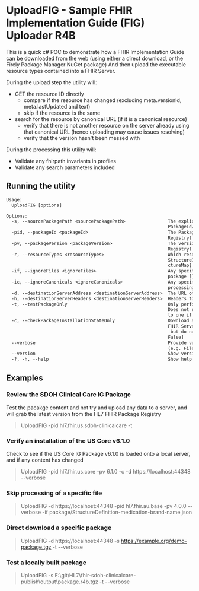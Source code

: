 # UploadFIG - Sample FHIR Implementation Guide (FIG) Uploader R4B
This is a quick c# POC to demonstrate how a FHIR Implementation Guide can be downloaded from the web
(using either a direct download, or the Firely Package Manager NuGet package)
And then upload the executable resource types contained into a FHIR Server.

During the upload step the utility will:
* GET the resource ID directly
	* compare if the resource has changed (excluding meta.versionId, meta.lastUpdated and text)
	* skip if the resource is the same
* search for the resource by canonical URL (if it is a canonical resource)
	* verify that there is not another resource on the server already using that canonical URL (hence uploading may cause issues resolving)
	* verify that the version hasn't been messed with

During the processing this utility will:
* Validate any fhirpath invariants in profiles
* Validate any search parameters included


## Running the utility
``` txt
Usage:
  UploadFIG [options]

Options:
  -s, --sourcePackagePath <sourcePackagePath>                The explicit path of a package to process (over-rides
                                                             PackageId/Version) []
  -pid, --packageId <packageId>                              The Package ID of the package to upload (from the HL7 FHIR Package
                                                             Registry) []
  -pv, --packageVersion <packageVersion>                     The version of the Package to upload (from the HL7 FHIR Package
                                                             Registry) []
  -r, --resourceTypes <resourceTypes>                        Which resource types should be processed by the uploader [default:
                                                             StructureDefinition|ValueSet|CodeSystem|SearchParameter|ConceptMap|Stru
                                                             ctureMap]
  -if, --ignoreFiles <ignoreFiles>                           Any specific files that should be ignored/skipped when processing the
                                                             package []
  -ic, --ignoreCanonicals <ignoreCanonicals>                 Any specific Canonical URls that should be ignored/skipped when
                                                             processing the package []
  -d, --destinationServerAddress <destinationServerAddress>  The URL of the FHIR Server to upload the package contents to []
  -h, --destinationServerHeaders <destinationServerHeaders>  Headers to add to the request to the destination FHIR Server []
  -t, --testPackageOnly                                      Only perform download and static analysis checks on the Package.
                                                             Does not require a DestinationServerAddress, will not try to connect
                                                             to one if provided [default: False]
  -c, --checkPackageInstallationStateOnly                    Download and check the package and compare with the contents of the
                                                             FHIR Server,
                                                              but do not update any of the contents of the FHIR Server [default:
                                                             False]
  --verbose                                                  Provide verbose diagnostic output while processing
                                                             (e.g. Filenames processed) [default: False]
  --version                                                  Show version information
  -?, -h, --help                                             Show help and usage information
```

## Examples
### Review the SDOH Clinical Care IG Package
Test the pacakge content and not try and upload any data to a server, and will grab the latest
version from the HL7 FHIR Package Registry
> UploadFIG -pid hl7.fhir.us.sdoh-clinicalcare  -t


### Verify an installation of the US Core v6.1.0
Check to see if the US Core IG Package v6.1.0 is loaded onto a local server, and if any content has changed
> UploadFIG -pid hl7.fhir.us.core -pv 6.1.0 -c -d https://localhost:44348 --verbose

### Skip processing of a specific file
> UploadFIG -d https://localhost:44348 -pid hl7.fhir.au.base -pv 4.0.0 --verbose -if package/StructureDefinition-medication-brand-name.json

### Direct download a specific package
> UploadFIG -d https://localhost:44348 -s https://example.org/demo-package.tgz -t --verbose

### Test a locally built package
> UploadFIG -s E:\git\HL7\fhir-sdoh-clinicalcare-publish\output\package.r4b.tgz -t --verbose
